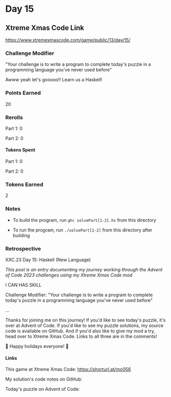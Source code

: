 # Day 15

## Xtreme Xmas Code Link

https://www.xtremexmascode.com/game/public/13/day/15/

### Challenge Modifier

"Your challenge is to write a program to complete today's puzzle in a programming language you've never used before"

Awww yeah let's gooooo!! Learn us a Haskell!

### Points Earned

20

### Rerolls

Part 1: 0

Part 2: 0

#### Tokens Spent

Part 1: 0

Part 2: 0

### Tokens Earned

2

### Notes

- To build the program, run `ghc solvePart[1-2].hs` from this directory

- To run the program, run `./solvePart[1-2]` from this directory after building

### Retrospective

XXC.23 Day 15: Haskell (New Language)

_This post is an entry documenting my journey working through the Advent of Code 2023 challenges using my Xtreme Xmas Code mod_

I CAN HAS SKILL

Challenge Modifier: "Your challenge is to write a program to complete today's puzzle in a programming language you've never used before"

...

Thanks for joining me on this journey! If you'd like to see today's puzzle, it's over at Advent of Code. If you'd like to see my puzzle solutions, my source code is available on GitHub. And if you'd also like to give my mod a try, head over to Xtreme Xmas Code. Links to all three are in the comments!

🎄 Happy holidays everyone! 🎄

#### Links

This game at Xtreme Xmas Code: https://shorturl.at/mo056

My solution's code notes on GitHub:

Today's puzzle on Advent of Code:
